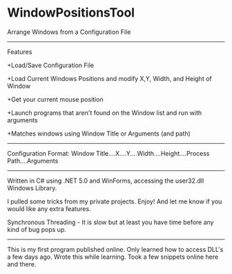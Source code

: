 # WindowPositionsTool
Arrange Windows from a Configuration File
<hr>
Features

+Load/Save Configuration File

+Load Current Windows Positions and modify X,Y, Width, and Height of Window

+Get your current mouse position

+Launch programs that aren't found on the Window list and run with arguments

+Matches windows using Window Title or Arguments (and path)

<hr>

Configuration Format:
Window Title....X....Y....Width....Height....Process Path....Arguments

<hr>
Written in C# using .NET 5.0 and WinForms, accessing the user32.dll Windows Library. 

I pulled some tricks from my private projects.
Enjoy! And let me know if you would like any extra features.

Synchronous Threading - It is slow but at least you have time before any kind of bug pops up.
<hr>
This is my first program published online. Only learned how to access DLL's a few days ago. Wrote this while learning. Took a few snippets online  here and there.
